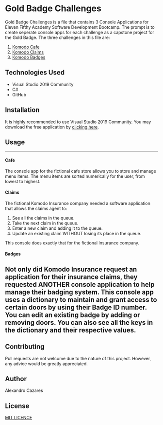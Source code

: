 # Gold Badge Challenges

Gold Badge Challenges is a file that contains 3 Console Applications for Eleven Fifthy Academy Software Development Bootcamp. The prompt is to create seperate console apps for each challenge as a capstone project for the Gold Badge.
The three challenges in this file are:

1. [Komodo Cafe](#cafe)
2. [Komodo Claims](#claims)
3. [Komodo Badges](#badges)

## Technologies Used

- Visual Studio 2019 Community
- C#
- GitHub

## Installation

It is highly recommended to use Visual Studio 2019 Community. You may download the free application by [clicking here](https://visualstudio.microsoft.com/downloads/).

## Usage
---
#### Cafe
The console app for the fictional cafe store allows you to store and manage menu items. The menu items are sorted numerically for the user, from lowest to highest.

#### Claims
The fictional Komodo Insurance company needed a software application that allows the claims agent to:
1. See all the claims in the queue.
2. Take the next claim in the queue.
3. Enter a new claim and adding it to the queue.
4. Update an existing claim WITHOUT losing its place in the queue.


This console does exactly that for the fictional Insurance company.

#### Badges
Not only did Komodo Insurance request an application for their insurance claims, they requested ANOTHER console application to help manage their badging system.
This console app uses a dictionary to maintain and grant access to certain doors by using their Badge ID number.
You can edit an existing badge by adding or removing doors. You can also see all the keys in the dictionary and their respective values. 
---
## Contributing
Pull requests are not welcome due to the nature of this project. However, any advice would be greatly appreciated.

## Author
Alexandro Cazares

## License
[MIT LICENCE](https://github.com/CazaresCode/GoldBadge_Challenges/commit/0d2bb8e4a015294966fd56a476518ecd4462e845)
